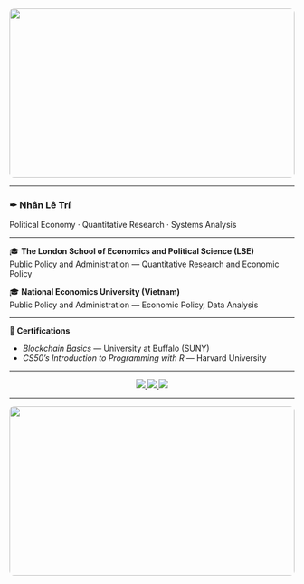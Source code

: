 <div align="center">
  <img src="https://i.imgur.com/n3y46Y2.jpg" style="width: 100%; max-height: 300px; object-fit: cover; border-radius: 8px;">
</div>

---

### ✒︎ Nhân Lê Trí  
Political Economy · Quantitative Research · Systems Analysis  

---

🎓 **The London School of Economics and Political Science (LSE)**  
Public Policy and Administration — Quantitative Research and Economic Policy  

🎓 **National Economics University (Vietnam)**  
Public Policy and Administration — Economic Policy, Data Analysis  

---

📜 **Certifications**  
- *Blockchain Basics* — University at Buffalo (SUNY)  
- *CS50’s Introduction to Programming with R* — Harvard University  

---

<p align="center">
  <a href="https://github.com/yourusername">
    <img src="https://img.shields.io/badge/GitHub-Profile-640D14?style=for-the-badge&logo=github&logoColor=FFD700" />
  </a>
  <a href="mailto:your.email@example.com">
    <img src="https://img.shields.io/badge/Email-Contact-640D14?style=for-the-badge&logo=gmail&logoColor=FFD700" />
  </a>
  <a href="https://linkedin.com/in/your-linkedin">
    <img src="https://img.shields.io/badge/LinkedIn-Connect-640D14?style=for-the-badge&logo=linkedin&logoColor=FFD700" />
  </a>
</p>

---

<div align="center">
  <img src="https://i.imgur.com/WpGqeip.jpg" style="width: 100%; max-height: 300px; object-fit: cover; border-radius: 8px;">
</div>
